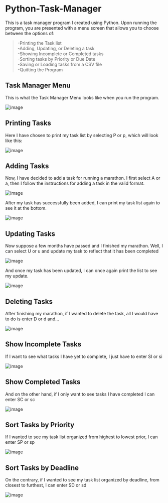 # Python-Task-Manager

This is a task manager program I created using Python. Upon running the program, you are presented with a menu screen that allows you to choose between the options of:  
>-Printing the Task list   
>-Adding, Updating, or Deleting a task  
>-Showing Incomplete or Completed tasks  
>-Sorting tasks by Priority or Due Date  
>-Saving or Loading tasks from a CSV file  
>-Quitting the Program
  
  
## Task Manager Menu
    
  
This is what the Task Manager Menu looks like when you run the program.
    
  
![image](https://github.com/AryanShukla52/Python-Task-Manager/assets/102696882/6564370e-9437-44c2-8a03-c292d76bd8d3)
  
  
## Printing Tasks
  
  
Here I have chosen to print my task list by selecting P or p, which will look like this:
  
  
![image](https://github.com/AryanShukla52/Python-Task-Manager/assets/102696882/7ba20f53-4f0d-477a-966b-725241269acc)
  
  
## Adding Tasks
  
  
Now, I have decided to add a task for running a marathon. I first select A or a, then I follow the instructions for adding a task in the valid format.


![image](https://github.com/AryanShukla52/Python-Task-Manager/assets/102696882/1fae81aa-e2bf-4968-b42c-1c7a88a4ef15)
  
  
After my task has successfully been added, I can print my task list again to see it at the bottom.
  
  
![image](https://github.com/AryanShukla52/Python-Task-Manager/assets/102696882/ce9c43d1-3c7d-4f19-83b5-5527760c89c7)


## Updating Tasks

  
Now suppose a few months have passed and I finished my marathon. Well, I can select U or u and update my task to reflect that it has been completed


![image](https://github.com/AryanShukla52/Python-Task-Manager/assets/102696882/d14df1d8-5d88-4fcd-8c1a-441d07615173)


And once my task has been updated, I can once again print the list to see my update.


![image](https://github.com/AryanShukla52/Python-Task-Manager/assets/102696882/2c560cb7-612c-4e1c-b581-faabbf0b619f)

## Deleting Tasks

After finishing my marathon, if I wanted to delete the task, all I would have to do is enter D or d and...

![image](https://github.com/AryanShukla52/Python-Task-Manager/assets/102696882/61e0ac8c-29a7-47a0-9068-a79e38e4a3c4)

## Show Incomplete Tasks

If I want to see what tasks I have yet to complete, I just have to enter SI or si

![image](https://github.com/AryanShukla52/Python-Task-Manager/assets/102696882/a0b74fd8-a33a-4652-a810-9d4dd8181842)


## Show Completed Tasks

And on the other hand, if I only want to see tasks I have completed I can enter SC or sc

![image](https://github.com/AryanShukla52/Python-Task-Manager/assets/102696882/f06479f8-11fd-4470-8462-eb4358dc15d2)  


## Sort Tasks by Priority

If I wanted to see my task list organized from highest to lowest prior, I can enter SP or sp

![image](https://github.com/AryanShukla52/Python-Task-Manager/assets/102696882/b0986737-b568-4ed7-84aa-8fdf3971cf74)

## Sort Tasks by Deadline

On the contrary, if I wanted to see my task list organized by deadline, from closest to furthest, I can enter SD or sd

![image](https://github.com/AryanShukla52/Python-Task-Manager/assets/102696882/5698b776-e23d-4506-82fa-e3e3f0c7f382)





  
  
 





